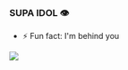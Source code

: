 ### SUPA IDOL 👁



- ⚡ Fun fact: I'm behind you




<img src="https://count.getloli.com/get/@ТВОЙ_НИК?theme=rule34"/>
